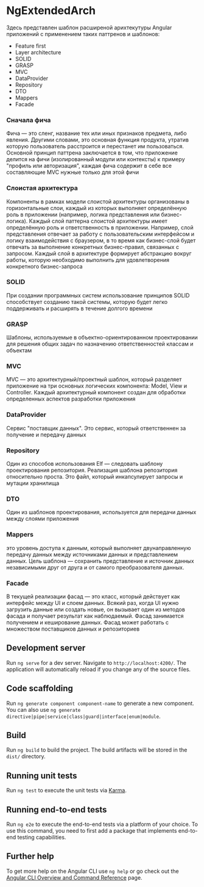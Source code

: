 # NgExtendedArch

Здесь представлен шаблон расширеной арихтекутуры Angular приложений
c применением таких паттренов и шаблонов:
- Feature first
- Layer architecture
- SOLID
- GRASP
- MVC
- DataProvider
- Repository
- DTO
- Mappers
- Facade

### Сначала фича
Фича — это сленг, название тех или иных признаков предмета, либо явления. Другими словами, это основная функция продукта, утратив которую пользователь расстроится и перестанет им пользоваться. 
Основной принцип паттрена заключается в том, что приложение делится на фичи (изолированный модули или контексты) к примеру "профиль или авторизация", каждая фича содержит в себе все составляющие MVC нужные только для этой фичи

### Слоистая архитектура
Компоненты в рамках модели слоистой архитектуры организованы в горизонтальные слои, каждый из которых выполняет определённую роль в приложении (например, логика представления или бизнес-логика).
Каждый слой паттерна слоистой архитектуры имеет определённую роль и ответственность в приложении. Например, слой представления отвечает за работу с пользовательским интерфейсом и логику взаимодействия с браузером, в то время как бизнес-слой будет отвечать за выполнение конкретных бизнес-правил, связанных с запросом. Каждый слой в архитектуре формирует абстракцию вокруг работы, которую необходимо выполнить для удовлетворения конкретного бизнес-запроса

### SOLID
При создании программных систем использование принципов SOLID способствует созданию такой системы, которую будет легко поддерживать и расширять в течение долгого времени

### GRASP
Шаблоны, используемые в объектно-ориентированном проектировании для решения общих задач по назначению ответственностей классам и объектам

### MVC
MVC — это архитектурный/проектный шаблон, который разделяет приложение на три основных логических компонента: Model, View и Controller. Каждый архитектурный компонент создан для обработки определенных аспектов разработки приложения

### DataProvider
Сервис "поставщик данных". Это сервис, который ответственнен за получение и передачу данных

### Repository
Один из способов использования Elf — следовать шаблону проектирования репозитория. Реализация шаблона репозитория относительно проста. Это файл, который инкапсулирует запросы и мутации хранилища

### DTO
Один из шаблонов проектирования, используется для передачи данных между слоями приложения

### Mappers
это уровень доступа к данным, который выполняет двунаправленную передачу данных между источниками данных и представлением данных. Цель шаблона — сохранить представление и источник данных независимыми друг от друга и от самого преобразователя данных.

### Facade
В текущей реализации фасад — это класс, который действует как интерфейс между UI и слоем данных. Всякий раз, когда UI нужно загрузить данные или создать новые, он вызывает один из методов фасада и получает результат как наблюдаемый.
Фасад занимается получением и кеширование данных. Фасад может работать с множеством поставщиков данных и репозиториев
## Development server

Run `ng serve` for a dev server. Navigate to `http://localhost:4200/`. The application will automatically reload if you change any of the source files.

## Code scaffolding

Run `ng generate component component-name` to generate a new component. You can also use `ng generate directive|pipe|service|class|guard|interface|enum|module`.

## Build

Run `ng build` to build the project. The build artifacts will be stored in the `dist/` directory.

## Running unit tests

Run `ng test` to execute the unit tests via [Karma](https://karma-runner.github.io).

## Running end-to-end tests

Run `ng e2e` to execute the end-to-end tests via a platform of your choice. To use this command, you need to first add a package that implements end-to-end testing capabilities.

## Further help

To get more help on the Angular CLI use `ng help` or go check out the [Angular CLI Overview and Command Reference](https://angular.dev/tools/cli) page.
